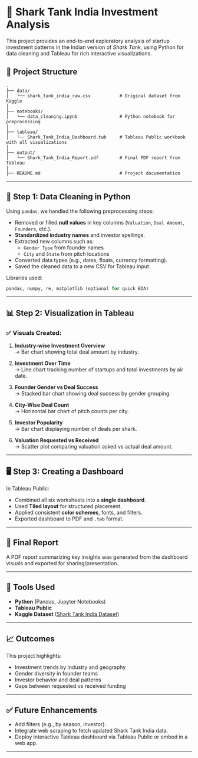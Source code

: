 
# 🦈 Shark Tank India Investment Analysis

This project provides an end-to-end exploratory analysis of startup investment patterns in the Indian version of *Shark Tank*, using Python for data cleaning and Tableau for rich interactive visualizations.

## 📁 Project Structure

```
.
├── data/
│   └── shark_tank_india_raw.csv           # Original dataset from Kaggle
│
├── notebooks/
│   └── data_cleaning.ipynb                # Python notebook for preprocessing
│
├── tableau/
│   └── Shark_Tank_India_Dashboard.twb     # Tableau Public workbook with all visualizations
│
├── output/
│   └── Shark_Tank_India_Report.pdf        # Final PDF report from Tableau
│
├── README.md                              # Project documentation
```

---

## 🧹 Step 1: Data Cleaning in Python

Using `pandas`, we handled the following preprocessing steps:

- Removed or filled **null values** in key columns (`Valuation`, `Deal Amount`, `Founders`, etc.).
- **Standardized industry names** and investor spellings.
- Extracted new columns such as:
  - `Gender Type` from founder names
  - `City` and `State` from pitch locations
- Converted data types (e.g., dates, floats, currency formatting).
- Saved the cleaned data to a new CSV for Tableau input.

Libraries used:
```python
pandas, numpy, re, matplotlib (optional for quick EDA)
```

---

## 📊 Step 2: Visualization in Tableau

### ✅ Visuals Created:
1. **Industry-wise Investment Overview**  
   → Bar chart showing total deal amount by industry.

2. **Investment Over Time**  
   → Line chart tracking number of startups and total investments by air date.

3. **Founder Gender vs Deal Success**  
   → Stacked bar chart showing deal success by gender grouping.

4. **City-Wise Deal Count**  
   → Horizontal bar chart of pitch counts per city.

5. **Investor Popularity**  
   → Bar chart displaying number of deals per shark.

6. **Valuation Requested vs Received**  
   → Scatter plot comparing valuation asked vs actual deal amount.

---

## 🖥️ Step 3: Creating a Dashboard

In Tableau Public:

- Combined all six worksheets into a **single dashboard**.
- Used **Tiled layout** for structured placement.
- Applied consistent **color schemes**, fonts, and filters.
- Exported dashboard to PDF and `.twb` format.

---

## 📄 Final Report

A PDF report summarizing key insights was generated from the dashboard visuals and exported for sharing/presentation.

---

## 📌 Tools Used

- **Python** (Pandas, Jupyter Notebooks)
- **Tableau Public**
- **Kaggle Dataset** ([Shark Tank India Dataset](https://www.kaggle.com/datasets/datadiscoveryproject/shark-tank-india-dataset))

---

## 📈 Outcomes

This project highlights:
- Investment trends by industry and geography
- Gender diversity in founder teams
- Investor behavior and deal patterns
- Gaps between requested vs received funding

---

## ✅ Future Enhancements

- Add filters (e.g., by season, investor).
- Integrate web scraping to fetch updated Shark Tank India data.
- Deploy interactive Tableau dashboard via Tableau Public or embed in a web app.

---
